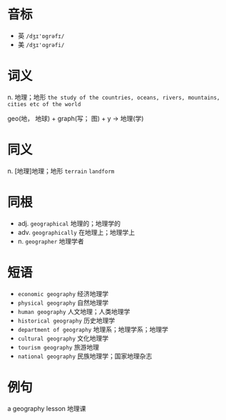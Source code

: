 # 音标

- 英 `/dʒɪ'ɒgrəfɪ/`
- 美 `/dʒɪ'ɑɡrəfi/`

# 词义

n. 地理；地形
`the study of the countries, oceans, rivers, mountains, cities etc of the world`



geo(地， 地球) + graph(写； 图) + y → 地理(学)

# 同义

n. [地理]地理；地形
`terrain` `landform`

# 同根

- adj. `geographical` 地理的；地理学的
- adv. `geographically` 在地理上；地理学上
- n. `geographer` 地理学者

# 短语

- `economic geography` 经济地理学
- `physical geography` 自然地理学
- `human geography` 人文地理；人类地理学
- `historical geography` 历史地理学
- `department of geography` 地理系；地理学系；地理学
- `cultural geography` 文化地理学
- `tourism geography` 旅游地理
- `national geography` 民族地理学；国家地理杂志

# 例句

a geography lesson
地理课


